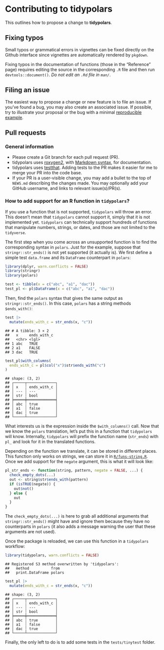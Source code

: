 
# Contributing to tidypolars

This outlines how to propose a change to **tidypolars**.

## Fixing typos

Small typos or grammatical errors in vignettes can be fixed directly on
the Github interface since vignettes are automatically rendered by
`pkgdown`.

Fixing typos in the documentation of functions (those in the “Reference”
page) requires editing the source in the corresponding `.R` file and
then run `devtools::document()`. *Do not edit an `.Rd` file in `man/`*.

## Filing an issue

The easiest way to propose a change or new feature is to file an issue.
If you’ve found a bug, you may also create an associated issue. If
possible, try to illustrate your proposal or the bug with a minimal
[reproducible example](https://www.tidyverse.org/help/#reprex).

## Pull requests

### General information

- Please create a Git branch for each pull request (PR).
- tidypolars uses
  [roxygen2](https://cran.r-project.org/package=roxygen2), with
  [Markdown
  syntax](https://cran.r-project.org/web/packages/roxygen2/vignettes/markdown.html),
  for documentation.
- tidypolars uses
  [testthat](https://cran.r-project.org/package=testthat). Adding tests
  to the PR makes it easier for me to merge your PR into the code base.
- If your PR is a user-visible change, you may add a bullet to the top
  of `NEWS.md` describing the changes made. You may optionally add your
  GitHub username, and links to relevant issue(s)/PR(s).

### How to add support for an R function in `tidypolars`?

If you use a function that is not supported, `tidypolars` will throw an
error. This doesn’t mean that `tidypolars` cannot support it, simply
that it is not implemented yet. `tidypolars` can technically support
hundreds of functions that manipulate numbers, strings, or dates, and
those are not limited to the `tidyverse`.

The first step when you come across an unsupported function is to find
the corresponding syntax in `polars`. Just for the example, suppose that
`stringr::str_ends()` is not yet supported (it actually is). We first
define a simple test `data.frame` and its `DataFrame` counterpart in
`polars`:

``` r
library(dplyr, warn.conflicts = FALSE)
library(stringr)
library(polars)

test <- tibble(x = c("abc", "a1", "dac"))
test_pl <- pl$DataFrame(x = c("abc", "a1", "dac"))
```

Then, find the `polars` syntax that gives the same output as
`stringr::str_ends()`. In this case, `polars` has a string methods
`$ends_with()`:

``` r
test |> 
  mutate(ends_with_c = str_ends(x, "c"))
```

    ## # A tibble: 3 × 2
    ##   x     ends_with_c
    ##   <chr> <lgl>      
    ## 1 abc   TRUE       
    ## 2 a1    FALSE      
    ## 3 dac   TRUE

``` r
test_pl$with_columns(
  ends_with_c = pl$col("x")$str$ends_with("c")
)
```

    ## shape: (3, 2)
    ## ┌─────┬─────────────┐
    ## │ x   ┆ ends_with_c │
    ## │ --- ┆ ---         │
    ## │ str ┆ bool        │
    ## ╞═════╪═════════════╡
    ## │ abc ┆ true        │
    ## │ a1  ┆ false       │
    ## │ dac ┆ true        │
    ## └─────┴─────────────┘

What interests us is the expression inside the `$with_columns()` call.
Now that we know the `polars` translation, let’s put this in a function
that `tidypolars` will know. Internally, `tidypolars` will prefix the
function name (`str_ends`) with `pl_` and look for it in the translated
functions.

Depending on the function we translate, it can be stored in different
places. This function only works on strings, we can store it in
[`R/funs-string.R`](https://github.com/etiennebacher/tidypolars/blob/main/R/funs-string.R).
Once we add support for the `negate` argument, this is what it will look
like:

``` r
pl_str_ends <- function(string, pattern, negate = FALSE, ...) {
  check_empty_dots(...)
  out <- string$str$ends_with(pattern)
  if (isTRUE(negate)) {
    out$not()
  } else {
    out
  }
}
```

The `check_empty_dots(...)` is here to grab all additional arguments
that `stringr::str_ends()` might have and ignore them because they have
no counterparts in `polars` (it also adds a message warning the user
that these arguments are not used).

Once the package is reloaded, we can use this function in a `tidypolars`
workflow:

``` r
library(tidypolars, warn.conflicts = FALSE)
```

    ## Registered S3 method overwritten by 'tidypolars':
    ##   method          from  
    ##   print.DataFrame polars

``` r
test_pl |> 
  mutate(ends_with_c = str_ends(x, "c"))
```

    ## shape: (3, 2)
    ## ┌─────┬─────────────┐
    ## │ x   ┆ ends_with_c │
    ## │ --- ┆ ---         │
    ## │ str ┆ bool        │
    ## ╞═════╪═════════════╡
    ## │ abc ┆ true        │
    ## │ a1  ┆ false       │
    ## │ dac ┆ true        │
    ## └─────┴─────────────┘

Finally, the only left to do is to add some tests in the
`tests/tinytest` folder.
